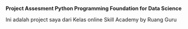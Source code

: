 **Project Assesment Python Programming Foundation for Data Science**

Ini adalah project saya dari Kelas online Skill Academy by Ruang Guru

